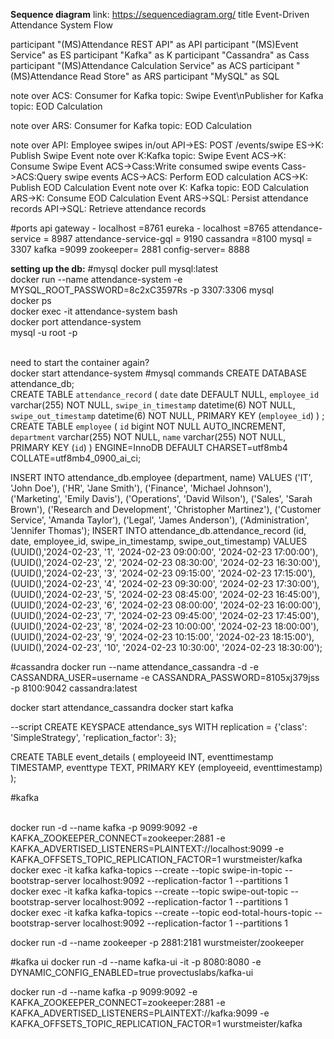 **Sequence diagram**
link: https://sequencediagram.org/
title Event-Driven Attendance System Flow

participant "(MS)Attendance REST API" as API
participant "(MS)Event Service" as ES
participant "Kafka" as K
participant "Cassandra" as Cass
participant "(MS)Attendance Calculation Service" as ACS
participant "(MS)Attendance Read Store" as ARS
participant "MySQL" as SQL

note over ACS: Consumer for Kafka topic: Swipe Event\nPublisher for Kafka topic: EOD Calculation

note over ARS: Consumer for Kafka topic: EOD Calculation

note over API: Employee swipes in/out
API->ES: POST /events/swipe
ES->K: Publish Swipe Event
note over K:Kafka topic: Swipe Event
ACS->K: Consume Swipe Event
ACS->Cass:Write consumed swipe events
Cass->ACS:Query swipe events
ACS->ACS: Perform EOD calculation
ACS->K: Publish EOD Calculation Event
note over K: Kafka topic: EOD Calculation
ARS->K: Consume EOD Calculation Event
ARS->SQL: Persist attendance records
API->SQL: Retrieve attendance records


#ports
api gateway - localhost =8761
eureka - localhost =8765
attendance-service = 8987
attendance-service-gql = 9190
cassandra =8100
mysql = 3307
kafka =9099
zookeeper= 2881
config-server= 8888

**setting up the db:**
#mysql
docker pull mysql:latest
\
docker run --name attendance-system -e MYSQL_ROOT_PASSWORD=8c2xC3597Rs -p 3307:3306 mysql
\
docker ps
\
docker exec -it attendance-system bash
\
docker port attendance-system 
\
mysql -u root -p

\
need to start the container again?\
docker start attendance-system
#mysql commands
CREATE DATABASE attendance_db;
\
CREATE TABLE `attendance_record` (
  `date` date DEFAULT NULL,
  `employee_id` varchar(255) NOT NULL,
  `swipe_in_timestamp` datetime(6) NOT NULL,
  `swipe_out_timestamp` datetime(6) NOT NULL,
  PRIMARY KEY (`employee_id`)
) ;
\
CREATE TABLE `employee` (
  `id` bigint NOT NULL AUTO_INCREMENT,
  `department` varchar(255) NOT NULL,
  `name` varchar(255) NOT NULL,
  PRIMARY KEY (`id`)
) ENGINE=InnoDB DEFAULT CHARSET=utf8mb4 COLLATE=utf8mb4_0900_ai_ci;

INSERT INTO attendance_db.employee (department, name) VALUES
('IT', 'John Doe'),
('HR', 'Jane Smith'),
('Finance', 'Michael Johnson'),
('Marketing', 'Emily Davis'),
('Operations', 'David Wilson'),
('Sales', 'Sarah Brown'),
('Research and Development', 'Christopher Martinez'),
('Customer Service', 'Amanda Taylor'),
('Legal', 'James Anderson'),
('Administration', 'Jennifer Thomas');
INSERT INTO attendance_db.attendance_record (id, date, employee_id, swipe_in_timestamp, swipe_out_timestamp) VALUES
(UUID(),'2024-02-23', '1', '2024-02-23 09:00:00', '2024-02-23 17:00:00'),
(UUID(),'2024-02-23', '2', '2024-02-23 08:30:00', '2024-02-23 16:30:00'),
(UUID(),'2024-02-23', '3', '2024-02-23 09:15:00', '2024-02-23 17:15:00'),
(UUID(),'2024-02-23', '4', '2024-02-23 09:30:00', '2024-02-23 17:30:00'),
(UUID(),'2024-02-23', '5', '2024-02-23 08:45:00', '2024-02-23 16:45:00'),
(UUID(),'2024-02-23', '6', '2024-02-23 08:00:00', '2024-02-23 16:00:00'),
(UUID(),'2024-02-23', '7', '2024-02-23 09:45:00', '2024-02-23 17:45:00'),
(UUID(),'2024-02-23', '8', '2024-02-23 10:00:00', '2024-02-23 18:00:00'),
(UUID(),'2024-02-23', '9', '2024-02-23 10:15:00', '2024-02-23 18:15:00'),
(UUID(),'2024-02-23', '10', '2024-02-23 10:30:00', '2024-02-23 18:30:00');


#cassandra
docker run --name attendance_cassandra -d -e CASSANDRA_USER=username -e CASSANDRA_PASSWORD=8105xj379jss -p 8100:9042 cassandra:latest

docker start attendance_cassandra
docker start kafka

--script
CREATE KEYSPACE attendance_sys WITH replication = {'class': 'SimpleStrategy', 'replication_factor': 3};

CREATE TABLE event_details (
    employeeid INT,
    eventtimestamp TIMESTAMP,
    eventtype TEXT,
    PRIMARY KEY (employeeid, eventtimestamp)
);

#kafka

\
docker run -d --name kafka -p 9099:9092 -e KAFKA_ZOOKEEPER_CONNECT=zookeeper:2881 -e KAFKA_ADVERTISED_LISTENERS=PLAINTEXT://localhost:9099 -e KAFKA_OFFSETS_TOPIC_REPLICATION_FACTOR=1 wurstmeister/kafka
\
docker exec -it kafka kafka-topics --create --topic swipe-in-topic --bootstrap-server localhost:9092 --replication-factor 1 --partitions 1
\
docker exec -it kafka kafka-topics --create --topic swipe-out-topic --bootstrap-server localhost:9092 --replication-factor 1 --partitions 1
\
docker exec -it kafka kafka-topics --create --topic eod-total-hours-topic --bootstrap-server localhost:9092 --replication-factor 1 --partitions 1

docker run -d --name zookeeper -p 2881:2181 wurstmeister/zookeeper

#kafka ui
docker run -d --name kafka-ui -it -p 8080:8080 -e DYNAMIC_CONFIG_ENABLED=true provectuslabs/kafka-ui

docker run -d --name kafka -p 9099:9092   -e KAFKA_ZOOKEEPER_CONNECT=zookeeper:2881   -e KAFKA_ADVERTISED_LISTENERS=PLAINTEXT://kafka:9099   -e KAFKA_OFFSETS_TOPIC_REPLICATION_FACTOR=1   wurstmeister/kafka
